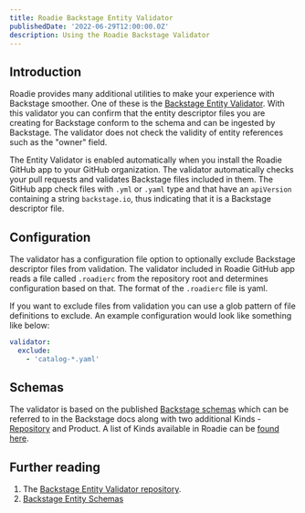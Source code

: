```yaml
---
title: Roadie Backstage Entity Validator
publishedDate: '2022-06-29T12:00:00.0Z'
description: Using the Roadie Backstage Validator
---
```


## Introduction

Roadie provides many additional utilities to make your experience with Backstage smoother. One of these is the [Backstage Entity Validator](https://github.com/RoadieHQ/backstage-entity-validator). With this validator you can confirm that the entity descriptor files you are creating for Backstage conform to the schema and can be ingested by Backstage. The validator does not check the validity of entity references such as the "owner" field.

The Entity Validator is enabled automatically when you install the Roadie GitHub app to your GitHub organization. The validator automatically checks your pull requests and validates Backstage files included in them. The GitHub app check files with `.yml` or `.yaml` type and that have an `apiVersion` containing a string `backstage.io`, thus indicating that it is a Backstage descriptor file.

## Configuration

The validator has a configuration file option to optionally exclude Backstage descriptor files from validation. The validator included in Roadie GitHub app reads a file called `.roadierc` from the repository root and determines configuration based on that. The format of the `.roadierc` file is yaml. 

If you want to exclude files from validation you can use a glob pattern of file definitions to exclude. An example configuration would look like something like below:

```yaml
validator:
  exclude:
    - 'catalog-*.yaml'
```

## Schemas
The validator is based on the published [Backstage schemas](https://backstage.io/docs/features/software-catalog/descriptor-format) which can be referred to in the Backstage docs along with two additional Kinds - [Repository](../repositories) and Product. A list of Kinds available in Roadie can be [found here](../modelling-entities). 

## Further reading

1. The [Backstage Entity Validator repository](https://github.com/RoadieHQ/backstage-entity-validator).
2. [Backstage Entity Schemas](https://backstage.io/docs/features/software-catalog/descriptor-format)

